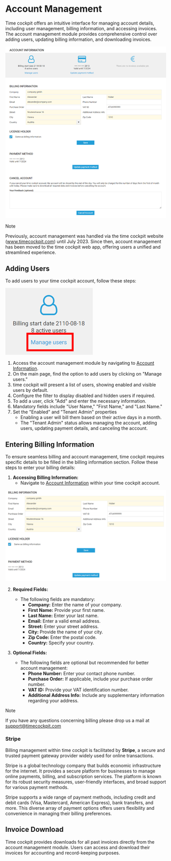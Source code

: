 # Account Management

Time cockpit offers an intuitive interface for managing account details, including user management, billing information, and accessing invoices. The account management module provides comprehensive control over adding users, updating billing information, and downloading invoices.

![Account Overview](images/account-overview.png "Account Overview")

>[!NOTE]
Previously, account management was handled via the time cockpit website (www.timecockpit.com) until July 2023. Since then, account management has been moved to the time cockpit web app, offering users a unified and streamlined experience.

## Adding Users

To add users to your time cockpit account, follow these steps:

![Manage Users](images/manage-users.png "Manage Users")

1. Access the account management module by navigating to [Account Information](https://web.timecockpit.com/app/account/account-information).
2. On the main page, find the option to add users by clicking on "Manage users."
3. time cockpit will present a list of users, showing enabled and visible users by default.
4. Configure the filter to display disabled and hidden users if required.
5. To add a user, click "Add" and enter the necessary information.
6. Mandatory fields include "User Name," "First Name," and "Last Name."
7. Set the "Enabled" and "Tenant Admin" properties
   - Enabling a user will bill them based on their active days in a month.
   - The "Tenant Admin" status allows managing the account, adding users, updating payment details, and canceling the account.

## Entering Billing Information

To ensure seamless billing and account management, time cockpit requires specific details to be filled in the billing information section. Follow these steps to enter your billing details:

1. **Accessing Billing Information:**
   - Navigate to [Account Information](https://web.timecockpit.com/app/account/account-information) within your time cockpit account.

![Billing Information](images/billing-info.png "Billing Information")

2. **Required Fields:**
   - The following fields are mandatory:
     - **Company:** Enter the name of your company.
     - **First Name:** Provide your first name.
     - **Last Name:** Enter your last name.
     - **Email:** Enter a valid email address.
     - **Street:** Enter your street address.
     - **City:** Provide the name of your city.
     - **Zip Code:** Enter the postal code.
     - **Country:** Specify your country.
   
3. **Optional Fields:**
   - The following fields are optional but recommended for better account management:
     - **Phone Number:** Enter your contact phone number.
     - **Purchase Order:** If applicable, include your purchase order number.
     - **VAT ID:** Provide your VAT identification number.
     - **Additional Address Info:** Include any supplementary information regarding your address.

>[!NOTE]
If you have any questions concerning billing please drop us a mail at [support@timecockpit.com](mailto:support@timecockpit.com)

### Stripe

Billing management within time cockpit is facilitated by **Stripe**, a secure and trusted payment gateway provider widely used for online transactions.

Stripe is a global technology company that builds economic infrastructure for the internet. It provides a secure platform for businesses to manage online payments, billing, and subscription services. The platform is known for its robust security measures, user-friendly interfaces, and broad support for various payment methods.

Stripe supports a wide range of payment methods, including credit and debit cards (Visa, Mastercard, American Express), bank transfers, and more. This diverse array of payment options offers users flexibility and convenience in managing their billing preferences. 

## Invoice Download

Time cockpit provides downloads for all past invoices directly from the account management module. Users can access and download their invoices for accounting and record-keeping purposes.